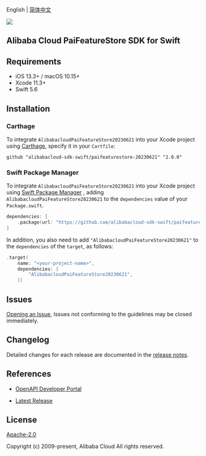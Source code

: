 English | [简体中文](README-CN.md)

![](https://aliyunsdk-pages.alicdn.com/icons/AlibabaCloud.svg)

## Alibaba Cloud PaiFeatureStore SDK for Swift

## Requirements

- iOS 13.3+ / macOS 10.15+
- Xcode 11.3+
- Swift 5.6

## Installation

### Carthage

To integrate `AlibabacloudPaiFeatureStore20230621` into your Xcode project using [Carthage](https://github.com/Carthage/Carthage), specify it in your `Cartfile`:

```ogdl
github "alibabacloud-sdk-swift/paifeaturestore-20230621" "2.0.0"
```

### Swift Package Manager

To integrate `AlibabacloudPaiFeatureStore20230621` into your Xcode project using [Swift Package Manager](https://swift.org/package-manager/) , adding `AlibabacloudPaiFeatureStore20230621` to the `dependencies` value of your `Package.swift`.

```swift
dependencies: [
    .package(url: "https://github.com/alibabacloud-sdk-swift/paifeaturestore-20230621.git", from: "2.0.0")
]
```

In addition, you also need to add `"AlibabacloudPaiFeatureStore20230621"` to the `dependencies` of the `target`, as follows:

```swift
.target(
    name: "<your-project-name>",
    dependencies: [
        "AlibabacloudPaiFeatureStore20230621",
    ])
```

## Issues

[Opening an Issue](https://github.com/alibabacloud-sdk-swift/paifeaturestore-20230621/issues/new), Issues not conforming to the guidelines may be closed immediately.

## Changelog

Detailed changes for each release are documented in the [release notes](./ChangeLog.txt).

## References

* [OpenAPI Developer Portal](https://next.api.alibabacloud.com/home)
- [Latest Release](https://github.com/alibabacloud-sdk-swift/paifeaturestore-20230621)

## License

[Apache-2.0](http://www.apache.org/licenses/LICENSE-2.0)

Copyright (c) 2009-present, Alibaba Cloud All rights reserved.
